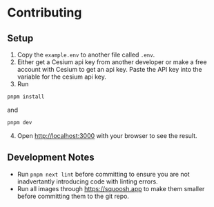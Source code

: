 # Contributing
## Setup
1. Copy the `example.env` to another file called `.env`. 
2. Either get a Cesium api key from another developer or make a free account with Cesium to get an api key. 
Paste the API key into the variable for the cesium api key.
3. Run 
```bash
pnpm install
```
and 

```bash
pnpm dev
```

4. Open [http://localhost:3000](http://localhost:3000) with your browser to see the result.

## Development Notes
- Run `pnpm next lint` before committing to ensure you are not inadvertantly introducing code with linting errors. 
- Run all images through https://squoosh.app to make them smaller before committing them to the git repo.
